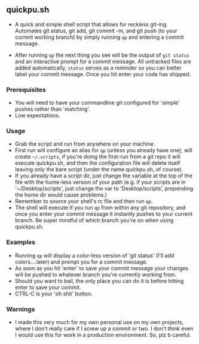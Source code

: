 ## quickpu.sh

* A quick and simple shell script that allows for reckless git-ing. Automates git status, git add, git commit -m, and git push (to your current working branch) by simply running `qp` and entering a commit message.

* After running `qp` the next thing you see will be the output of `git status` and an interactive prompt for a commit message. All untracked files are added automatically, `status` serves as a reminder so you can better label your commit message. Once you hit enter your code has shipped.

### Prerequisites

* You will need to have your commandline git configured for 'simple' pushes rather than 'matching'.
* Low expectations. 

### Usage

* Grab the script and run from anywhere on your machine.
* First run will configure an alias for `qp` (unless you already have one), will create `~/.scripts`, if you're doing the first-run from a git repo it will execute quickpu.sh, and then the configuration file will delete itself leaving only the bare script (under the name quickpu.sh, of course). 
* If you already have a script dir, just change the variable at the top of the file with the home-less version of your path (e.g. if your scripts are in '~/Desktop/scripts', just change the var to 'Desktop/scripts', prepending the home dir would cause problems.)
* Remember to source your shell's rc file and then run `qp`.
* The shell will execute if you run `qp` from within any git repository, and once you enter your commit message it instantly pushes to your current branch. Be super mindful of which branch you're on when using quickpu.sh.

### Examples

* Running `qp` will display a color-less version of 'git status' (I'll add colors....later) and prompt you for a commit message.
* As soon as you hit 'enter' to save your commit message your changes will be pushed to whatever branch you're currently working from.
* Should you want to bail, the only place you can do it is before hitting enter to save your commit. 
* CTRL-C is your 'oh shit' button.

### Warnings

* I made this very much for my own personal use on my own projects, where I don't really care if I screw up a commit or two. I don't think even I would use this for work in a production environment. So, plz b careful.
